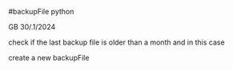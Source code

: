 #backupFile python


GB 30/.1/2024

check if the last backup file is older than a month and in this case 

create a new backupFile